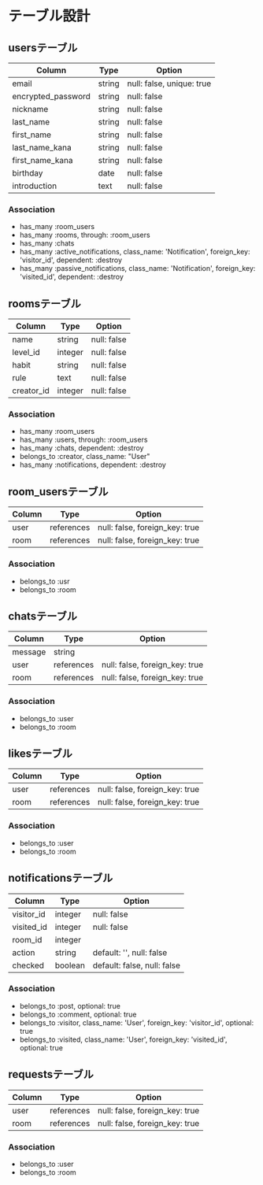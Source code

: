 # テーブル設計

## usersテーブル

| Column                 | Type   | Option                     |
| ---------------------- | ------ | -------------------------- |
| email                  | string | null: false, unique: true  |
| encrypted_password     | string | null: false                |
| nickname               | string | null: false                |
| last_name              | string | null: false                |
| first_name             | string | null: false                |
| last_name_kana         | string | null: false                |
| first_name_kana        | string | null: false                |
| birthday               | date   | null: false                |
| introduction           | text   | null: false                |

### Association
- has_many :room_users
- has_many :rooms, through: :room_users
- has_many :chats
- has_many :active_notifications, class_name: 'Notification', foreign_key: 'visitor_id', dependent: :destroy
- has_many :passive_notifications, class_name: 'Notification', foreign_key: 'visited_id', dependent: :destroy


## roomsテーブル

| Column     | Type    | Option       |
| ---------- | ------- | ------------ |
| name       | string  | null: false  |
| level_id   | integer | null: false  |
| habit      | string  | null: false  |
| rule       | text    | null: false  |
| creator_id | integer | null: false  |

### Association
- has_many :room_users
- has_many :users, through: :room_users
- has_many :chats, dependent: :destroy
- belongs_to :creator, class_name: "User"
- has_many :notifications, dependent: :destroy


## room_usersテーブル

| Column   | Type       | Option                         |
| -------- | ---------- | ------------------------------ |
| user     | references | null: false, foreign_key: true |
| room     | references | null: false, foreign_key: true |

### Association
- belongs_to :usr
- belongs_to :room


## chatsテーブル

| Column   | Type       | Option                          |
| -------- | ---------- | ------------------------------- |
| message  | string     |                                 |
| user     | references | null: false, foreign_key: true  |
| room     | references | null: false, foreign_key: true  |

### Association
- belongs_to :user
- belongs_to :room

## likesテーブル

| Column   | Type       | Option                          |
| -------- | ---------- | ------------------------------- |
| user     | references | null: false, foreign_key: true  |
| room     | references | null: false, foreign_key: true  |

### Association
- belongs_to :user
- belongs_to :room


## notificationsテーブル

| Column       | Type    | Option                      |
| ------------ | ------- | --------------------------- |
| visitor_id   | integer | null: false                 |
| visited_id   | integer | null: false                 |
| room_id      | integer |                             |
| action       | string  | default: '', null: false    |
| checked      | boolean | default: false, null: false |

### Association
- belongs_to :post, optional: true
- belongs_to :comment, optional: true
- belongs_to :visitor, class_name: 'User', foreign_key: 'visitor_id', optional: true
- belongs_to :visited, class_name: 'User', foreign_key: 'visited_id', optional: true


## requestsテーブル

| Column   | Type       | Option                          |
| -------- | ---------- | ------------------------------- |
| user     | references | null: false, foreign_key: true  |
| room     | references | null: false, foreign_key: true  |

### Association
- belongs_to :user
- belongs_to :room